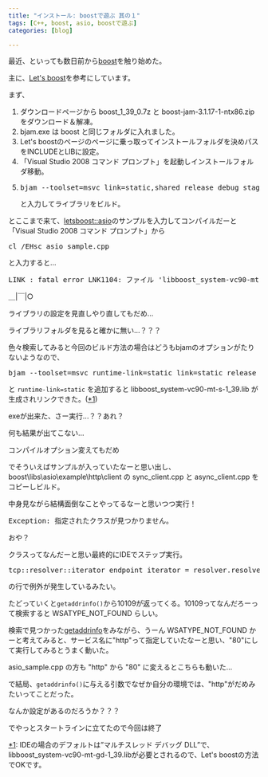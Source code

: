 ```yaml
---
title: "インストール: boostで遊ぶ 其の１"
tags: [C++, boost, asio, boostで遊ぶ]
categories: [blog]

---
```


最近、といっても数日前から[boost][1]を触り始めた。

主に、[Let's boost][2]を参考にしています。

まず、

  1. ダウンロードページから boost\_1\_39_0.7z と boost-jam-3.1.17-1-ntx86.zip をダウンロード＆解凍。
  2. bjam.exe は boost と同じフォルダに入れました。
  3. Let's boostのページのページに乗っ取ってインストールフォルダを決めパスをINCLUDEとLIBに設定。
  4. 「Visual Studio 2008 コマンド プロンプト」を起動しインストールフォルダ移動。
  5. <pre>bjam --toolset=msvc link=static,shared release debug stage</pre>と入力してライブラリをビルド。

とここまで来て、[letsboost::asio][3]のサンプルを入力してコンパイルだーと「Visual Studio 2008 コマンド プロンプト」から  


<pre>cl /EHsc asio_sample.cpp</pre>

  
と入力すると...

<pre>LINK : fatal error LNK1104: ファイル 'libboost_system-vc90-mt-s-1_39.lib' を開くことができません</pre>

＿|￣|○



  


ライブラリの設定を見直しやり直してもだめ...

ライブラリフォルダを見ると確かに無い...？？？

色々検索してみると今回のビルド方法の場合はどうもbjamのオプションがたりないようなので、

<pre>bjam --toolset=msvc runtime-link=static link=static release debug stage</pre>

と `runtime-link=static` を追加すると libboost\_system-vc90-mt-s-1\_39.lib が生成されリンクできた。(<a href="#f1" name ="b1" title="IDEの場合のデフォルトは”マルチスレッド デバッグ DLL”で、libboost_system-vc90-mt-gd-1_39.libが必要とされるので、Let's boostの方法でOKです。">*1</a>) 



  


exeが出来た、さー実行...？？あれ？

何も結果が出てこない...

コンパイルオプション変えてもだめ

でそういえばサンプルが入っていたなーと思い出し、boost\libs\asio\example\http\client の sync\_client.cpp と async\_client.cpp をコピーしビルド。

中身見ながら結構面倒なことやってるなーと思いつつ実行！

<pre>Exception: 指定されたクラスが見つかりません。</pre>

おや？

クラスってなんだーと思い最終的にIDEでステップ実行。

<pre>tcp::resolver::iterator endpoint_iterator = resolver.resolve(query);</pre>

の行で例外が発生しているみたい。

たどっていくと`getaddrinfo()`から10109が返ってくる。10109ってなんだろーって検索すると WSATYPE\_NOT\_FOUND らしい。

検索で見つかった[getaddrinfo][4]をみながら、うーん WSATYPE\_NOT\_FOUND かーと考えてみると、サービス名に"http"って指定していたなーと思い、"80"にして実行してみるとうまく動いた。

asio_sample.cpp の方も "http" から "80" に変えるとこちらも動いた...



  


で結局、`getaddrinfo()`に与える引数でなぜか自分の環境では、"http"がだめみたいってことだった。

なんか設定があるのだろうか？？？

でやっとスタートラインに立てたので今回は終了







  


<a href="#b1" name="f1">*1</a>: IDEの場合のデフォルトは”マルチスレッド デバッグ DLL”で、libboost\_system-vc90-mt-gd-1\_39.libが必要とされるので、Let's boostの方法でOKです。

 [1]: http://www.boost.org/
 [2]: http://www.kmonos.net/alang/boost/
 [3]: http://www.kmonos.net/alang/boost/classes/asio.html
 [4]: http://yanchde.gozaru.jp/winsock2/getaddrinfo.html